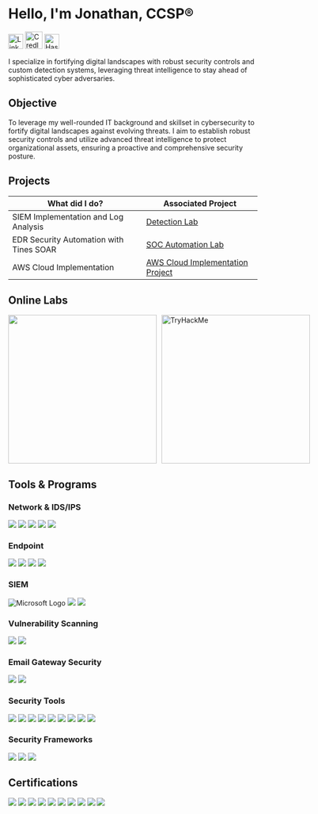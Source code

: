 # Hello, I'm Jonathan, CCSP®
<a href="https://linkedin.com/in/jonathan-deleon-ccsp-81302a62">
  <img src="https://cdn-icons-png.flaticon.com/512/174/174857.png" alt="LinkedIn" style="width:30px;height:30px;"/></a> 
<a href="https://www.credly.com/users/jonathan-deleon.bfdd720a">
  <img src="https://info.credly.com/hubfs/Credly_images_2022/Logo.svg" alt="Credly" style="width:35px;height:35px;"/></a>
<a href="https://hashnode.com/@mrcyberleon">
  <img src="https://cdn.hashnode.com/res/hashnode/image/upload/v1611902473383/CDyAuTy75.png" alt="Hashnode" style="width:30px;height:30px;"/></a>

I specialize in fortifying digital landscapes with robust security controls and custom detection systems, leveraging threat intelligence to stay ahead of sophisticated cyber adversaries.

## Objective

To leverage my well-rounded IT background and skillset in cybersecurity to fortify digital landscapes against evolving threats. I aim to establish robust security controls and utilize advanced threat intelligence to protect organizational assets, ensuring a proactive and comprehensive security posture.

## Projects

| What did I do?                                         | Associated Project         |
|-----------------------------------------------|----------------------------|
| SIEM Implementation and Log Analysis          | <a href="https://mrcyberleon.hashnode.dev/utilize-custom-analytics-with-query-in-microsoft-sentinel-to-monitor-for-malicious-login-activities"> Detection Lab</a>|
| EDR Security Automation with Tines SOAR | <a href="https://mrcyberleon.hashnode.dev/soar-edr-project-using-lima-charlie-tines"> SOC Automation Lab</a>|
| AWS Cloud Implementation | <a href="https://mrcyberleon.hashnode.dev/aws-cloud-challenge"> AWS Cloud Implementation Project</a>|

## Online Labs
<div style="display: flex; align-items: center;">
    <img src="https://cyberdefenders-storage.s3.me-central-1.amazonaws.com/profile-badges/MrGuato.png" width="300" style="margin-right: 10px;" />
    <img src="https://tryhackme-badges.s3.amazonaws.com/MrGuato.png" alt="TryHackMe" width="300" />
</div>

## Tools & Programs

### Network & IDS/IPS
<div>
    <img src="https://img.shields.io/badge/-Wireshark-1679A7?&style=for-the-badge&logo=Wireshark&logoColor=white" />
    <img src="https://img.shields.io/badge/-Fortinet-EF3B2D?&style=for-the-badge&logo=Fortinet&logoColor=white" />
    <img src="https://img.shields.io/badge/-Snort-FF0000?&style=for-the-badge&logo=Snort&logoColor=white" />
    <img src="https://img.shields.io/badge/-Ubiquiti-777BB4?&style=for-the-badge&logo=Ubiquiti&logoColor=white" />
    <img src="https://img.shields.io/badge/-NMap-4682B4?&style=for-the-badge&logo=Nmap&logoColor=white" />
    

</div>

### Endpoint
<div>
    <img src="https://img.shields.io/badge/-Microsoft_Defender_XDR-00A4EF?&style=for-the-badge&logo=Microsoft&logoColor=white" />
    <img src="https://img.shields.io/badge/-Sophos-2C8ECB?&style=for-the-badge&logo=Sophos&logoColor=white" />
    <img src="https://img.shields.io/badge/-Lima%20Charlie-1679A7?&style=for-the-badge&logo=LimaCharlie&logoColor=white" />
    <img src="https://img.shields.io/badge/-Viper-4CAF50?&style=for-the-badge&logo=Viper&logoColor=white" />

</div>

### SIEM
<div>
    <img src="https://img.shields.io/badge/-Microsoft_Sentinel-0078D4?style=for-the-badge&logo=microsoft&logoColor=white" alt="Microsoft Logo" />
    <img src="https://img.shields.io/badge/-Splunk-000000?&style=for-the-badge&logo=Splunk&logoColor=white" />
    <img src="https://img.shields.io/badge/-ELK-005571?style=for-the-badge&logo=elasticsearch&logoColor=white" />

</div>

### Vulnerability Scanning
<div>
    <img src="https://img.shields.io/badge/-Microsoft%20Defender-0078D4?&style=for-the-badge&logo=Microsoft%20Defender&logoColor=white" />
    <img src="https://img.shields.io/badge/-Nessus-000000?&style=for-the-badge&logo=Nessus&logoColor=white" />
</div>

### Email Gateway Security
<div>
    <img src="https://img.shields.io/badge/-Mimecast-00263A?&style=for-the-badge&logo=Mimecast&logoColor=white" />
    <img src="https://img.shields.io/badge/-Defender%20for%20Office-0078D4?&style=for-the-badge&logo=Microsoft%20Defender&logoColor=white" />
</div>

### Security Tools
<div>
    <img src="https://img.shields.io/badge/-VirusTotal-4F9B1F?&style=for-the-badge&logo=VirusTotal&logoColor=white" />
    <img src="https://img.shields.io/badge/-IBM%20XForce-FF6F00?&style=for-the-badge&logo=IBM&logoColor=white" />
    <img src="https://img.shields.io/badge/-Greynoise-6E6E6E?&style=for-the-badge&logo=Greynoise&logoColor=white" />
    <img src="https://img.shields.io/badge/-Cisco%20Talos-0033A0?&style=for-the-badge&logo=Cisco&logoColor=white" />
    <img src="https://img.shields.io/badge/-AbuseIPDB-FE7F2D?&style=for-the-badge&logo=AbuseIPDB&logoColor=white" />
    <img src="https://img.shields.io/badge/-Any.Run-1F4E79?&style=for-the-badge&logo=Any.Run&logoColor=white" />
    <img src="https://img.shields.io/badge/-Polyswarm-003F5C?&style=for-the-badge&logo=Polyswarm&logoColor=white" />
    <img src="https://img.shields.io/badge/-Kali%20Linux-557C9C?&style=for-the-badge&logo=Kali%20Linux&logoColor=white" />
    <img src="https://img.shields.io/badge/-Burp-6D2C91?&style=for-the-badge&logo=Burp&logoColor=white" />
</div>


### Security Frameworks
<div>
    <img src="https://img.shields.io/badge/-Zero%20Trust-FF6F00?&style=for-the-badge&logo=Microsoft%20Defender&logoColor=white" />
    <img src="https://img.shields.io/badge/-CSF%201.0/2.0-4CAF50?&style=for-the-badge&logo=National%20Institute%20of%20Standards%20and%20Technology&logoColor=white" />
    <img src="https://img.shields.io/badge/-CIS%20v8-E91E63?&style=for-the-badge&logo=Center%20for%20Internet%20Security&logoColor=white" />
</div>

## Certifications
<div>
    <img src="https://img.shields.io/badge/-CCSP-006400?&style=for-the-badge&logo=ISC2&logoColor=white" />
    <img src="https://img.shields.io/badge/-CC-000080?&style=for-the-badge&logo=ISC2&logoColor=white" />
    <img src="https://img.shields.io/badge/-Security%2B-FF0000?&style=for-the-badge&logo=CompTIA&logoColor=white" />
    <img src="https://img.shields.io/badge/-Microsoft%20Azure%20Certified-0078D4?&style=for-the-badge&logo=Microsoft%20Azure&logoColor=white" />
    <img src="https://img.shields.io/badge/-Microsoft%20Security%2C%20Compliance%20and%20Identity%20Certified-FF9900?&style=for-the-badge&logo=Microsoft&logoColor=white" />
    <img src="https://img.shields.io/badge/-ITIL-003D6C?&style=for-the-badge&logo=Axelos&logoColor=white" />
    <img src="https://img.shields.io/badge/-Project%2B-0092D1?&style=for-the-badge&logo=CompTIA&logoColor=white" />
    <img src="https://img.shields.io/badge/-LPI%20LE1-000000?&style=for-the-badge" />
    <img src="https://img.shields.io/badge/-Fortinet%20Cybersecurity%20Associate-003E71?&style=for-the-badge&logo=Fortinet&logoColor=white" />
    <img src="https://img.shields.io/badge/-CCSK-004B49?&style=for-the-badge&logo=Cloud%20Security%20Alliance&logoColor=white" />
</div>
